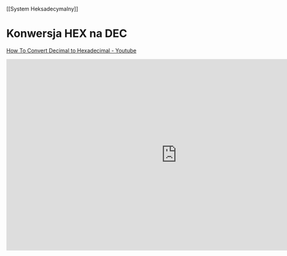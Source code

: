 [[System Heksadecymalny]]

# Konwersja HEX na DEC 

[How To Convert Decimal to Hexadecimal - Youtube](https://www.youtube.com/watch?v=QJW6qnfhC70)
<iframe width="888" height="500" src="https://www.youtube.com/embed/QJW6qnfhC70" title="YouTube video player" frameborder="0" allow="accelerometer; autoplay; clipboard-write; encrypted-media; gyroscope; picture-in-picture" allowfullscreen></iframe>